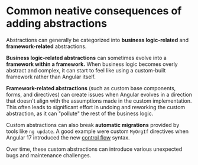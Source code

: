 # Common neative consequences of adding abstractions

Abstractions can generally be categorized into **business logic-related** and **framework-related** abstractions.

**Business logic-related abstractions** can sometimes evolve into a **framework within a framework.**
When business logic becomes overly abstract and complex, it can start to feel like using a
custom-built framework rather than Angular itself.

**Framework-related abstractions** (such as custom base components, forms, and directives) can
create issues when Angular evolves in a direction that doesn't align with the assumptions made
in the custom implementation. This often leads to significant effort in undoing and reworking
the custom abstraction, as it can "pollute" the rest of the business logic.

Custom abstractions can also break **automatic migrations** provided by tools like `ng update`.
A good example were custom `MyOrgIf` directives when Angular 17 introduced the new
[control flow](https://angular.dev/guide/templates/control-flow) syntax.

Over time, these custom abstractions can introduce various unexpected bugs and maintenance challenges.
